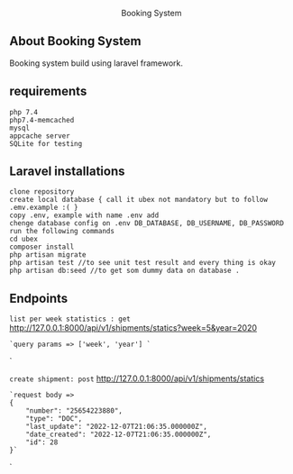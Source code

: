 <p align="center">Booking System</p>

## About Booking System

Booking system build using laravel framework.

## requirements

    php 7.4
    php7.4-memcached
    mysql 
    appcache server
    SQLite for testing
## Laravel installations
    clone repository 
    create local database { call it ubex not mandatory but to follow .emv.example :( }
    copy .env, example with name .env add 
    chenge database config on .env DB_DATABASE, DB_USERNAME, DB_PASSWORD
    run the following commands
    cd ubex
    composer install
    php artisan migrate
    php artisan test //to see unit test result and every thing is okay
    php artisan db:seed //to get som dummy data on database .
## Endpoints
`list per week statistics : get`
        http://127.0.0.1:8000/api/v1/shipments/statics?week=5&year=2020

    `query params => ['week', 'year'] `
`

`create shipment: post`
http://127.0.0.1:8000/api/v1/shipments/statics

    `request body =>
    {
        "number": "25654223880",
        "type": "DOC",
        "last_update": "2022-12-07T21:06:35.000000Z",
        "date_created": "2022-12-07T21:06:35.000000Z",
        "id": 28
    }`
`
